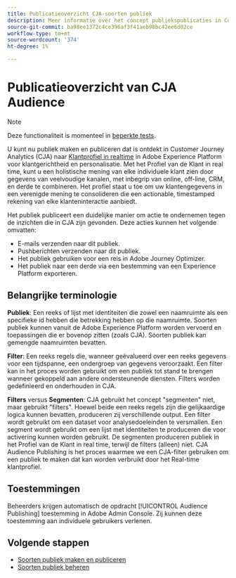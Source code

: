 ```yaml
---
title: Publicatieoverzicht CJA-soorten publiek
description: Meer informatie over het concept publiekspublicaties in Customer Journey Analytics
source-git-commit: ba98ee1372c4ce396af3f41aeb98bc42ee6d02ce
workflow-type: tm+mt
source-wordcount: '374'
ht-degree: 1%

---
```



# Publicatieoverzicht van CJA Audience

>[!NOTE]
>
>Deze functionaliteit is momenteel in [beperkte tests](/help/release-notes/releases.md).

U kunt nu publiek maken en publiceren dat is ontdekt in Customer Journey Analytics (CJA) naar [Klantprofiel in realtime](https://experienceleague.adobe.com/docs/experience-platform/profile/home.html?lang=en) in Adobe Experience Platform voor klantgerichtheid en personalisatie. Met het Profiel van de Klant in real time, kunt u een holistische mening van elke individuele klant zien door gegevens van veelvoudige kanalen, met inbegrip van online, off-line, CRM, en derde te combineren. Het profiel staat u toe om uw klantengegevens in een verenigde mening te consolideren die een actionable, timestamped rekening van elke klanteninteractie aanbiedt.

Het publiek publiceert een duidelijke manier om actie te ondernemen tegen de inzichten die in CJA zijn gevonden. Deze acties kunnen het volgende omvatten:

* E-mails verzenden naar dit publiek.
* Pushberichten verzenden naar dit publiek.
* Het publiek gebruiken voor een reis in Adobe Journey Optimizer.
* Het publiek naar een derde via een bestemming van een Experience Platform exporteren.

## Belangrijke terminologie

**Publiek**: Een reeks of lijst met identiteiten die zowel een naamruimte als een specifieke id hebben die betrekking hebben op die naamruimte. Soorten publiek kunnen vanuit de Adobe Experience Platform worden vervoerd en toepassingen die er bovenop zitten (zoals CJA). Soorten publiek kan gemengde naamruimten bevatten.

**Filter**: Een reeks regels die, wanneer geëvalueerd over een reeks gegevens voor een tijdspanne, een ondergroep van gegevens veroorzaakt. Een filter kan in het proces worden gebruikt om een publiek tot stand te brengen wanneer gekoppeld aan andere ondersteunende diensten. Filters worden gedefinieerd en onderhouden in CJA.

**Filters** versus **Segmenten**: CJA gebruikt het concept &quot;segmenten&quot; niet, maar gebruikt &quot;filters&quot;. Hoewel beide een reeks regels zijn die gelijkaardige logica kunnen bevatten, produceren zij verschillende output. Een filter wordt gebruikt om een dataset voor analysedoeleinden te versmallen. Een segment wordt gebruikt om een lijst met identiteiten te produceren die voor activering kunnen worden gebruikt. De segmenten produceren publiek in het Profiel van de Klant in real time, terwijl de filters (alleen) niet. CJA Audience Publishing is het proces waarmee we een CJA-filter gebruiken om een publiek te maken dat kan worden verbruikt door het Real-time klantprofiel.

## Toestemmingen

Beheerders krijgen automatisch de opdracht [!UICONTROL Audience Publishing] toestemming in Adobe Admin Console. Zij kunnen deze toestemming aan individuele gebruikers verlenen.

## Volgende stappen

* [Soorten publiek maken en publiceren](/help/components/audiences/publish.md)
* [Soorten publiek beheren](/help/components/audiences/manage.md)


